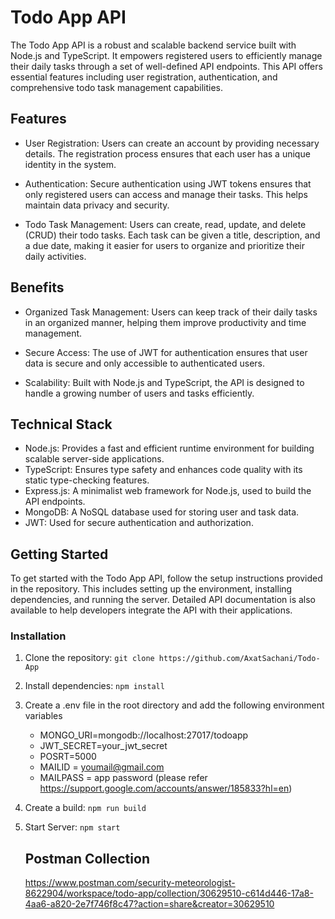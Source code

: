 # Todo App API

The Todo App API is a robust and scalable backend service built with Node.js and TypeScript. It empowers registered users to efficiently manage their daily tasks through a set of well-defined API endpoints. This API offers essential features including user registration, authentication, and comprehensive todo task management capabilities.

## Features

- User Registration: Users can create an account by providing necessary details. The registration process ensures that each user has a unique identity in the system.

- Authentication: Secure authentication using JWT tokens ensures that only registered users can access and manage their tasks. This helps maintain data privacy and security.

- Todo Task Management: Users can create, read, update, and delete (CRUD) their todo tasks. Each task can be given a title, description, and a due date, making it easier for users to organize and prioritize their daily activities.

## Benefits
- Organized Task Management: Users can keep track of their daily tasks in an organized manner, helping them improve productivity and time management.

- Secure Access: The use of JWT for authentication ensures that user data is secure and only accessible to authenticated users.

- Scalability: Built with Node.js and TypeScript, the API is designed to handle a growing number of users and tasks efficiently.

## Technical Stack
- Node.js: Provides a fast and efficient runtime environment for building scalable server-side applications.
- TypeScript: Ensures type safety and enhances code quality with its static type-checking features.
- Express.js: A minimalist web framework for Node.js, used to build the API endpoints.
- MongoDB: A NoSQL database used for storing user and task data.
- JWT: Used for secure authentication and authorization.

## Getting Started
To get started with the Todo App API, follow the setup instructions provided in the repository. This includes setting up the environment, installing dependencies, and running the server. Detailed API documentation is also available to help developers integrate the API with their applications.


### Installation

1. Clone the repository:
   ```git clone https://github.com/AxatSachani/Todo-App```

2. Install dependencies:
   ```npm install```

3. Create a .env file in the root directory and add the following environment variables
   - MONGO_URI=mongodb://localhost:27017/todoapp
   - JWT_SECRET=your_jwt_secret
   - POSRT=5000
   - MAILID = youmail@gmail.com
   - MAILPASS = app password (please refer https://support.google.com/accounts/answer/185833?hl=en) 
   
4. Create a build:
    ```npm run build```

5. Start Server:
    ```npm start```

   ## Postman Collection
   https://www.postman.com/security-meteorologist-8622904/workspace/todo-app/collection/30629510-c614d446-17a8-4aa6-a820-2e7f746f8c47?action=share&creator=30629510






